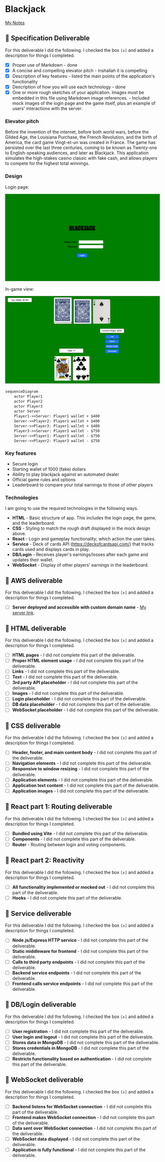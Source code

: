 # Blackjack

[My Notes](notes.md)

## 🚀 Specification Deliverable

For this deliverable I did the following. I checked the box `[x]` and added a description for things I completed.

- [x] Proper use of Markdown - done
- [x] A concise and compelling elevator pitch - inshallah it is compelling
- [x] Description of key features - listed the main points of the application's functionality
- [x] Description of how you will use each technology - done
- [x] One or more rough sketches of your application. Images must be embedded in this file using Markdown image references. - Included mock images of the login page and the game itself, plus an example of users' interactions with the server.

### Elevator pitch

Before the invention of the internet, before both world wars, before the Gilded Age, the Louisiana Purchase, the French Revolution, and the birth of America, the card game Vingt-et-un was created in France. The game has persisted over the last three centuries, coming to be known as Twenty-one to English-speaking audiences, and later as Blackjack. This application simulates the high-stakes casino classic with fake cash, and allows players to compete for the highest total winnings.

### Design

Login page:

![Login mock](blackjacklogin.PNG)

In-game view:

![Game mock](blackjackmock.PNG)

```mermaid
sequenceDiagram
    actor Player1
    actor Player2
    actor Player3
    actor Server
    Player1->>Server: Player1 wallet + $400
    Server->>Player2: Player1 wallet + $400
    Server->>Player3: Player1 wallet + $400
    Player3->>Server: Player3 wallet - $750
    Server->>Player1: Player3 wallet - $750
    Server->>Player2: Player3 wallet - $750
```

### Key features

- Secure login
- Starting wallet of 1000 (fake) dollars
- Ability to play blackjack against an automated dealer
- Official game rules and options
- Leaderboard to compare your total earnings to those of other players

### Technologies

I am going to use the required technologies in the following ways.

- **HTML** - Basic structure of app. This includes the login page, the game, and the leaderboard.
- **CSS** - Styling to match the rough draft displayed in the mock design above.
- **React** - Login and gameplay functionality; which action the user takes.
- **Service** - Deck of cards API (https://deckofcardsapi.com/) that tracks cards used and displays cards in play.
- **DB/Login** - Receives player's earnings/losses after each game and updates their wallet.
- **WebSocket** - Display of other players' earnings in the leaderboard.

## 🚀 AWS deliverable

For this deliverable I did the following. I checked the box `[x]` and added a description for things I completed.

- [ ] **Server deployed and accessible with custom domain name** - [My server link](https://yourdomainnamehere.click).

## 🚀 HTML deliverable

For this deliverable I did the following. I checked the box `[x]` and added a description for things I completed.

- [ ] **HTML pages** - I did not complete this part of the deliverable.
- [ ] **Proper HTML element usage** - I did not complete this part of the deliverable.
- [ ] **Links** - I did not complete this part of the deliverable.
- [ ] **Text** - I did not complete this part of the deliverable.
- [ ] **3rd party API placeholder** - I did not complete this part of the deliverable.
- [ ] **Images** - I did not complete this part of the deliverable.
- [ ] **Login placeholder** - I did not complete this part of the deliverable.
- [ ] **DB data placeholder** - I did not complete this part of the deliverable.
- [ ] **WebSocket placeholder** - I did not complete this part of the deliverable.

## 🚀 CSS deliverable

For this deliverable I did the following. I checked the box `[x]` and added a description for things I completed.

- [ ] **Header, footer, and main content body** - I did not complete this part of the deliverable.
- [ ] **Navigation elements** - I did not complete this part of the deliverable.
- [ ] **Responsive to window resizing** - I did not complete this part of the deliverable.
- [ ] **Application elements** - I did not complete this part of the deliverable.
- [ ] **Application text content** - I did not complete this part of the deliverable.
- [ ] **Application images** - I did not complete this part of the deliverable.

## 🚀 React part 1: Routing deliverable

For this deliverable I did the following. I checked the box `[x]` and added a description for things I completed.

- [ ] **Bundled using Vite** - I did not complete this part of the deliverable.
- [ ] **Components** - I did not complete this part of the deliverable.
- [ ] **Router** - Routing between login and voting components.

## 🚀 React part 2: Reactivity

For this deliverable I did the following. I checked the box `[x]` and added a description for things I completed.

- [ ] **All functionality implemented or mocked out** - I did not complete this part of the deliverable.
- [ ] **Hooks** - I did not complete this part of the deliverable.

## 🚀 Service deliverable

For this deliverable I did the following. I checked the box `[x]` and added a description for things I completed.

- [ ] **Node.js/Express HTTP service** - I did not complete this part of the deliverable.
- [ ] **Static middleware for frontend** - I did not complete this part of the deliverable.
- [ ] **Calls to third party endpoints** - I did not complete this part of the deliverable.
- [ ] **Backend service endpoints** - I did not complete this part of the deliverable.
- [ ] **Frontend calls service endpoints** - I did not complete this part of the deliverable.

## 🚀 DB/Login deliverable

For this deliverable I did the following. I checked the box `[x]` and added a description for things I completed.

- [ ] **User registration** - I did not complete this part of the deliverable.
- [ ] **User login and logout** - I did not complete this part of the deliverable.
- [ ] **Stores data in MongoDB** - I did not complete this part of the deliverable.
- [ ] **Stores credentials in MongoDB** - I did not complete this part of the deliverable.
- [ ] **Restricts functionality based on authentication** - I did not complete this part of the deliverable.

## 🚀 WebSocket deliverable

For this deliverable I did the following. I checked the box `[x]` and added a description for things I completed.

- [ ] **Backend listens for WebSocket connection** - I did not complete this part of the deliverable.
- [ ] **Frontend makes WebSocket connection** - I did not complete this part of the deliverable.
- [ ] **Data sent over WebSocket connection** - I did not complete this part of the deliverable.
- [ ] **WebSocket data displayed** - I did not complete this part of the deliverable.
- [ ] **Application is fully functional** - I did not complete this part of the deliverable.
